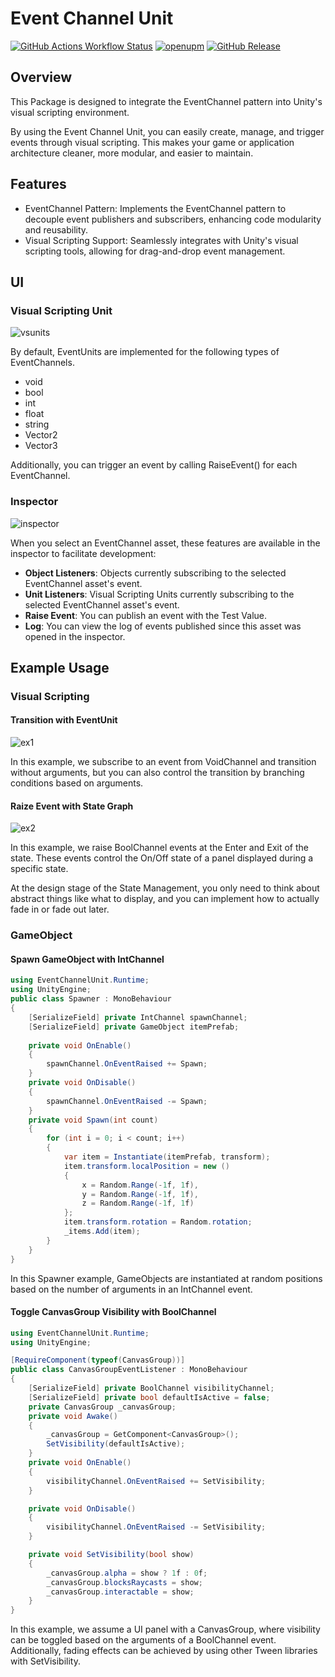 # Event Channel Unit

[![GitHub Actions Workflow Status](https://img.shields.io/github/actions/workflow/status/jnphgs/EventChannelUnit/main.yml)](https://github.com/jnphgs/EventChannelUnit/actions)
[![openupm](https://img.shields.io/npm/v/com.jnphgs.event-channel-unit?label=openupm&registry_uri=https://package.openupm.com)](https://openupm.com/packages/com.jnphgs.event-channel-unit/)
[![GitHub Release](https://img.shields.io/github/v/release/jnphgs/EventChannelUnit)](https://github.com/jnphgs/EventChannelUnit/releases)


## Overview

This Package is designed to integrate the EventChannel pattern into Unity's visual scripting environment.

By using the Event Channel Unit, you can easily create, manage, and trigger events through visual scripting.
This makes your game or application architecture cleaner, more modular, and easier to maintain.

## Features

- EventChannel Pattern: Implements the EventChannel pattern to decouple event publishers and subscribers, enhancing code modularity and reusability.
- Visual Scripting Support: Seamlessly integrates with Unity's visual scripting tools, allowing for drag-and-drop event management.

## UI

### Visual Scripting Unit

![vsunits](https://github.com/jnphgs/EventChannelUnit/assets/37029324/67740051-354e-4359-8226-ae663432a19c)

By default, EventUnits are implemented for the following types of EventChannels.

- void
- bool
- int
- float
- string
- Vector2
- Vector3

Additionally, you can trigger an event by calling RaiseEvent() for each EventChannel.

### Inspector

![inspector](https://github.com/jnphgs/EventChannelUnit/assets/37029324/8166c971-3aed-44b9-a91a-44810d8f81bf)

When you select an EventChannel asset, these features are available in the inspector to facilitate development:

- **Object Listeners**: Objects currently subscribing to the selected EventChannel asset's event.
- **Unit Listeners**: Visual Scripting Units currently subscribing to the selected EventChannel asset's event.
- **Raise Event**: You can publish an event with the Test Value.
- **Log**: You can view the log of events published since this asset was opened in the inspector.

## Example Usage

### Visual Scripting

#### Transition with EventUnit

![ex1](https://github.com/jnphgs/EventChannelUnit/assets/37029324/cd95fcb3-0cf2-4b65-abd0-156e68a90443)

In this example, we subscribe to an event from VoidChannel and transition without arguments, but you can also control the transition by branching conditions based on arguments.

#### Raize Event with State Graph

![ex2](https://github.com/jnphgs/EventChannelUnit/assets/37029324/d40974f5-0aa1-4b11-bd15-4d5e65251879)

In this example, we raise BoolChannel events at the Enter and Exit of the state. 
These events control the On/Off state of a panel displayed during a specific state.

At the design stage of the State Management, you only need to think about abstract things like what to display, and you can implement how to actually fade in or fade out later.

### GameObject

#### Spawn GameObject with IntChannel

```cs
using EventChannelUnit.Runtime;
using UnityEngine;
public class Spawner : MonoBehaviour
{
    [SerializeField] private IntChannel spawnChannel;
    [SerializeField] private GameObject itemPrefab;
    
    private void OnEnable()
    {
        spawnChannel.OnEventRaised += Spawn;
    }
    private void OnDisable()
    {
        spawnChannel.OnEventRaised -= Spawn;
    }
    private void Spawn(int count)
    {
        for (int i = 0; i < count; i++)
        {
            var item = Instantiate(itemPrefab, transform);
            item.transform.localPosition = new ()
            {
                x = Random.Range(-1f, 1f),
                y = Random.Range(-1f, 1f),
                z = Random.Range(-1f, 1f)
            };
            item.transform.rotation = Random.rotation;
            _items.Add(item);
        }
    }
}
```

In this Spawner example, GameObjects are instantiated at random positions based on the number of arguments in an IntChannel event.

#### Toggle CanvasGroup Visibility with BoolChannel

```cs
using EventChannelUnit.Runtime;
using UnityEngine;

[RequireComponent(typeof(CanvasGroup))]
public class CanvasGroupEventListener : MonoBehaviour
{
    [SerializeField] private BoolChannel visibilityChannel;
    [SerializeField] private bool defaultIsActive = false;
    private CanvasGroup _canvasGroup;
    private void Awake()
    {
        _canvasGroup = GetComponent<CanvasGroup>();
        SetVisibility(defaultIsActive);
    }
    private void OnEnable()
    {
        visibilityChannel.OnEventRaised += SetVisibility;
    }

    private void OnDisable()
    {
        visibilityChannel.OnEventRaised -= SetVisibility;
    }

    private void SetVisibility(bool show)
    {
        _canvasGroup.alpha = show ? 1f : 0f;
        _canvasGroup.blocksRaycasts = show;
        _canvasGroup.interactable = show;
    }
}
```
In this example, we assume a UI panel with a CanvasGroup, where visibility can be toggled based on the arguments of a BoolChannel event. 
Additionally, fading effects can be achieved by using other Tween libraries with SetVisibility.

